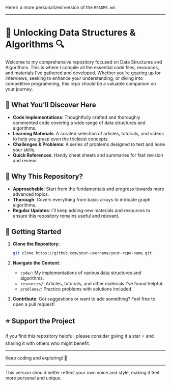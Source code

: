 Here’s a more personalized version of the `README.md`:

---

# 🧠 Unlocking Data Structures & Algorithms 🔍

Welcome to my comprehensive repository focused on Data Structures and Algorithms. This is where I compile all the essential code files, resources, and materials I've gathered and developed. Whether you’re gearing up for interviews, seeking to enhance your understanding, or diving into competitive programming, this repo should be a valuable companion on your journey.

## 📂 What You’ll Discover Here

- **Code Implementations**: Thoughtfully crafted and thoroughly commented code covering a wide range of data structures and algorithms.
- **Learning Materials**: A curated selection of articles, tutorials, and videos to help you grasp even the trickiest concepts.
- **Challenges & Problems**: A series of problems designed to test and hone your skills.
- **Quick References**: Handy cheat sheets and summaries for fast revision and review.

## 🔎 Why This Repository?

- **Approachable**: Start from the fundamentals and progress towards more advanced topics.
- **Thorough**: Covers everything from basic arrays to intricate graph algorithms.
- **Regular Updates**: I’ll keep adding new materials and resources to ensure this repository remains useful and relevant.

## 🚀 Getting Started

1. **Clone the Repository**:
    ```bash
    git clone https://github.com/your-username/your-repo-name.git
    ```

2. **Navigate the Content**:
    - `code/`: My implementations of various data structures and algorithms.
    - `resources/`: Articles, tutorials, and other materials I've found helpful.
    - `problems/`: Practice problems with solutions included.

3. **Contribute**: Got suggestions or want to add something? Feel free to open a pull request!

## ⭐ Support the Project

If you find this repository helpful, please consider giving it a star ⭐ and sharing it with others who might benefit.

---

Keep coding and exploring! 🚀

---

This version should better reflect your own voice and style, making it feel more personal and unique.
